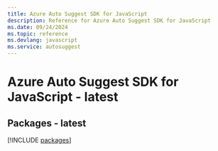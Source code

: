 ```yaml
---
title: Azure Auto Suggest SDK for JavaScript
description: Reference for Azure Auto Suggest SDK for JavaScript
ms.date: 09/24/2024
ms.topic: reference
ms.devlang: javascript
ms.service: autosuggest
---
```

# Azure Auto Suggest SDK for JavaScript - latest
## Packages - latest
[!INCLUDE [packages](auto-suggest-index.md)]